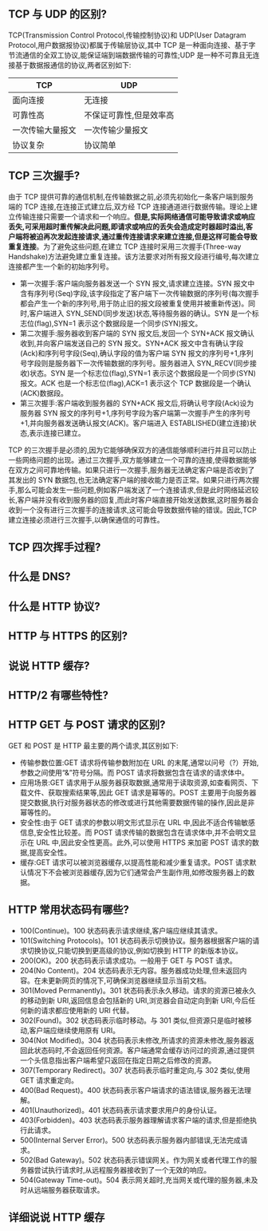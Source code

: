 ## TCP 与 UDP 的区别?

TCP(Transmission Control Protocol,传输控制协议)和 UDP(User Datagram Protocol,用户数据报协议)都属于传输层协议,其中 TCP 是一种面向连接、基于字节流通信的全双工协议,能保证端到端数据传输的可靠性;UDP 是一种不可靠且无连接基于数据报通信的协议,两者区别如下:

| TCP              | UDP                     |
| ---------------- | ----------------------- |
| 面向连接         | 无连接                  |
| 可靠性高         | 不保证可靠性,但是效率高 |
| 一次传输大量报文 | 一次传输少量报文        |
| 协议复杂         | 协议简单                |

## TCP 三次握手?

由于 TCP 提供可靠的通信机制,在传输数据之前,必须先初始化一条客户端到服务端的 TCP 连接,在连接正式建立后,双方经 TCP 连接通道进行数据传输。理论上建立传输连接只需要一个请求和一个响应。**但是,实际网络通信可能导致请求或响应丢失,可采用超时重传解决此问题,即请求或响应的丢失会造成定时器超时溢出,客户端将被迫再次发起连接请求,通过重传连接请求来建立连接,但是这样可能会导致重复连接**。为了避免这些问题,在建立 TCP 连接时采用三次握手(Three-way Handshake)方法避免建立重复连接。该方法要求对所有报文段进行编号,每次建立连接都产生一个新的初始序列号。

- 第一次握手:客户端向服务器发送一个 SYN 报文,请求建立连接。SYN 报文中含有序列号(Seq)字段,该字段指定了客户端下一次传输数据的序列号(每次握手都会产生一个新的序列号,用于防止旧的报文段被重复使用并被重新传送)。同时,客户端进入 SYN_SEND(同步发送)状态,等待服务器的确认。SYN 是一个标志位(flag),SYN=1 表示这个数据段是一个同步(SYN)报文。
- 第二次握手:服务器收到客户端的 SYN 报文后,发回一个 SYN+ACK 报文确认收到,并向客户端发送自己的 SYN 报文。SYN+ACK 报文中含有确认字段(Ack)和序列号字段(Seq),确认字段的值为客户端 SYN 报文的序列号+1,序列号字段则是服务器下一次传输数据的序列号。服务器进入 SYN_RECV(同步接收)状态。SYN 是一个标志位(flag),SYN=1 表示这个数据段是一个同步(SYN)报文。ACK 也是一个标志位(flag),ACK=1 表示这个 TCP 数据段是一个确认(ACK)数据段。
- 第三次握手:客户端收到服务器的 SYN+ACK 报文后,将确认号字段(Ack)设为服务器 SYN 报文的序列号+1,序列号字段为客户端第一次握手产生的序列号+1,并向服务器发送确认报文(ACK)。客户端进入 ESTABLISHED(建立连接)状态,表示连接已建立。

TCP 的三次握手是必须的,因为它能够确保双方的通信能够顺利进行并且可以防止一些网络问题的出现。通过三次握手,双方能够建立一个可靠的连接,使得数据能够在双方之间可靠地传输。如果只进行一次握手,服务器无法确定客户端是否收到了其发出的 SYN 数据包,也无法确定客户端的接收能力是否正常。如果只进行两次握手,那么可能会发生一些问题,例如客户端发送了一个连接请求,但是此时网络延迟较长,客户端并没有收到服务器的回复,而此时客户端直接开始发送数据,这时服务器会收到一个没有进行三次握手的连接请求,这可能会导致数据传输的错误。因此,TCP 建立连接必须进行三次握手,以确保通信的可靠性。

## TCP 四次挥手过程?

## 什么是 DNS?

## 什么是 HTTP 协议?

## HTTP 与 HTTPS 的区别?

## 说说 HTTP 缓存?

## HTTP/2 有哪些特性?

## HTTP GET 与 POST 请求的区别?

GET 和 POST 是 HTTP 最主要的两个请求,其区别如下:

- 传输参数位置:GET 请求将传输参数附加在 URL 的末尾,通常以问号（?）开始,参数之间使用“&”符号分隔。而 POST 请求将数据包含在请求的请求体中。
- 应用场景:GET 请求用于从服务器获取数据,通常用于读取资源,如查看网页、下载文件、获取搜索结果等,因此 GET 请求是幂等的。POST 主要用于向服务器提交数据,执行对服务器状态的修改或进行其他需要数据传输的操作,因此是非幂等性的。
- 安全性:由于 GET 请求的参数以明文形式显示在 URL 中,因此不适合传输敏感信息,安全性比较差。而 POST 请求传输的数据包含在请求体中,并不会明文显示在 URL 中,因此安全性更高。此外,可以使用 HTTPS 来加密 POST 请求的数据,提高安全性。
- 缓存:GET 请求可以被浏览器缓存,以提高性能和减少重复请求。POST 请求默认情况下不会被浏览器缓存,因为它们通常会产生副作用,如修改服务器上的数据。

## HTTP 常用状态码有哪些?

- 100(Continue)。100 状态码表示请求继续,客户端应继续其请求。
- 101(Switching Protocols)。101 状态码表示切换协议。服务器根据客户端的请求切换协议,只能切换到更高级的协议,例如切换到 HTTP 的新版本协议。
- 200(OK)。200 状态码表示请求成功。一般用于 GET 与 POST 请求。
- 204(No Content)。204 状态码表示无内容。服务器成功处理,但未返回内容。在未更新网页的情况下,可确保浏览器继续显示当前文档。
- 301(Moved Permanently)。301 状态码表示永久移动。请求的资源已被永久的移动到新 URI,返回信息会包括新的 URI,浏览器会自动定向到新 URI,今后任何新的请求都应使用新的 URI 代替。
- 302(Found)。302 状态码表示临时移动。与 301 类似,但资源只是临时被移动,客户端应继续使用原有 URI。
- 304(Not Modified)。304 状态码表示未修改,所请求的资源未修改,服务器返回此状态码时,不会返回任何资源。客户端通常会缓存访问过的资源,通过提供一个头信息指出客户端希望只返回在指定日期之后修改的资源。
- 307(Temporary Redirect)。307 状态码表示临时重定向,与 302 类似,使用 GET 请求重定向。
- 400(Bad Request)。400 状态码表示客户端请求的语法错误,服务器无法理解。
- 401(Unauthorized)。401 状态码表示请求要求用户的身份认证。
- 403(Forbidden)。403 状态码表示服务器理解请求客户端的请求,但是拒绝执行此请求。
- 500(Internal Server Error)。500 状态码表示服务器内部错误,无法完成请求。
- 502(Bad Gateway)。502 状态码表示错误网关。作为网关或者代理工作的服务器尝试执行请求时,从远程服务器接收到了一个无效的响应。
- 504(Gateway Time-out)。504 表示网关超时,充当网关或代理的服务器,未及时从远端服务器获取请求。

## 详细说说 HTTP 缓存
